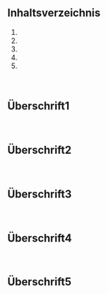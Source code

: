 ## Inhaltsverzeichnis

1. []()
2. []()
3. []()
4. []()
5. []()


<br>

## Überschrift1


<br>

## Überschrift2





<br>

## Überschrift3



<br>

## Überschrift4


<br>

## Überschrift5


